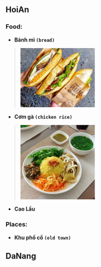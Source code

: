 ## HoiAn

### Food:
- **Bánh mì `(bread)`**
> <img src="./foods/hoian/assets/banhmi__phuong.jpeg" alt="banhmi" width="200"/>

- **Cơm gà `(chicken rice)`**
> <img src="./foods/hoian/assets/comga.jpeg" alt="comga" width="200"/>

- **Cao Lầu**

### Places:
- **Khu phố cổ `(old town)`**

## DaNang
